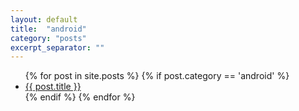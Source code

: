 ```yaml
---
layout: default
title:  "android"
category: "posts"
excerpt_separator: ""
---
```

<ul>
  {% for post in site.posts %}
   {% if post.category == 'android' %}
    <li>      
        <a href="{{ post.url }}">{{ post.title }}</a> 
        <!-- {{ post.excerpt }} -->
    </li>
    {% endif %}
  {% endfor %}
</ul>